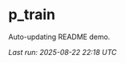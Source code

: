 # p_train

Auto-updating README demo.

<!--START_SECTION:status-->
_Last run: 2025-08-22 22:18 UTC_
<!--END_SECTION:status-->








































































